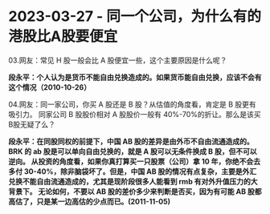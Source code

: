 # 2023-03-27 - 同一个公司，为什么有的港股比A股要便宜

03.网友：常见 H 股一般会比 A 股便宜一些，这个主要原因是什么呢？

**段永平：个人认为是货币不能自由兑换造成的。如果货币能自由兑换，应该不会有这个情况（2010-10-26）**

04.网友：同一家公司，你买 A 股还是 B 股？从估值的角度看，肯定是 B 股更有吸引力。 同家公司 B 股股价相对 A 股股价一般有 40%-70%的折让。那么是该买 B股无疑了么？

**段永平：在同股同权的前提下，中国 AB 股的差异是由外币不自由流通造成的。BRK 的 ab 股是可以单向自由兑换的，就是 A 股可以无条件换成 B 股，但不可以逆向。 从投资的角度看，如果你真打算买一只股票（公司）拿 10 年，你绝不会去多付 30-40%，除非脑袋坏了。但是，中国 AB 股的情况有点复杂，主要是外汇兑换不能自由流通造成的，尤其是现阶段很多人能看到 rmb 有对外升值压力的大背景下。 无论如何，不要以 AB 股的差价多少来判断是否买，因为有可能 AB 股都高估了，只是某一边高估的少点而已。(2011-11-05)**